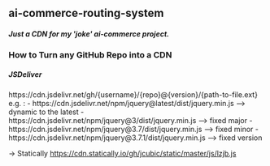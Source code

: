 <h2>ai-commerce-routing-system</h2>
<h5>Just a CDN for my 'joke' ai-commerce project.</h5>

<h3>How to Turn any GitHub Repo into a CDN</h3>
<h5>JSDeliver</h5>
https://cdn.jsdelivr.net/gh/{username}/{repo}@{version}/{path-to-file.ext}
<br>
e.g. :
- https://cdn.jsdelivr.net/npm/jquery@latest/dist/jquery.min.js --> dynamic to the latest
- https://cdn.jsdelivr.net/npm/jquery@3/dist/jquery.min.js --> fixed major
- https://cdn.jsdelivr.net/npm/jquery@3.7/dist/jquery.min.js --> fixed minor
- https://cdn.jsdelivr.net/npm/jquery@3.7.1/dist/jquery.min.js --> fixed version

-> Statically
https://cdn.statically.io/gh/jcubic/static/master/js/lzjb.js
